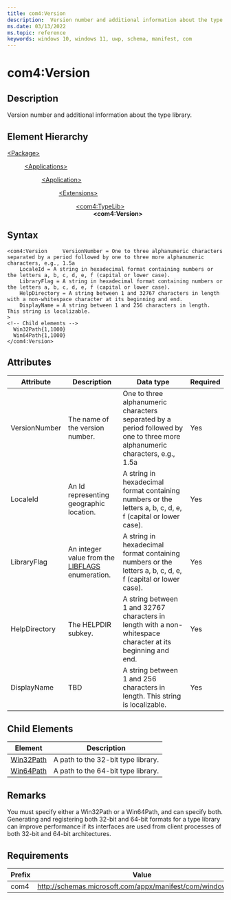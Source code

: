 ```yaml
---
title: com4:Version
description:  Version number and additional information about the type library. (com4:Version)
ms.date: 03/13/2022
ms.topic: reference
keywords: windows 10, windows 11, uwp, schema, manifest, com
---
```


# com4:Version



## Description

 Version number and additional information about the type library.



## Element Hierarchy
<dl><dt><a href = "element-package.md">&lt;Package&gt;</a></dt>
<dd>
<dl><dt><a href = "element-applications.md">&lt;Applications&gt;</a></dt>
<dd>
<dl><dt><a href = "element-application.md">&lt;Application&gt;</a></dt>
<dd>
<dl><dt><a href = "element-1-extensions.md">&lt;Extensions&gt;</a></dt>
<dd>
<dl><dt><a href = "element-com4-typelib.md">&lt;com4:TypeLib&gt;</a></dt>
<dd>
<b>&lt;com4:Version&gt;</b>
</dd>
</dl>
</dd>
</dl>
</dd>
</dl>
</dd>
</dl>
</dd>
</dl>

## Syntax
```syntax
<com4:Version     VersionNumber = One to three alphanumeric characters separated by a period followed by one to three more alphanumeric characters, e.g., 1.5a
    LocaleId = A string in hexadecimal format containing numbers or the letters a, b, c, d, e, f (capital or lower case).
    LibraryFlag = A string in hexadecimal format containing numbers or the letters a, b, c, d, e, f (capital or lower case).
    HelpDirectory = A string between 1 and 32767 characters in length with a non-whitespace character at its beginning and end.
    DisplayName = A string between 1 and 256 characters in length. This string is localizable.
>
<!-- Child elements -->
  Win32Path{1,1000}
  Win64Path{1,1000}
</com4:Version>
```


## Attributes

| Attribute | Description | Data type | Required |
| -----------| -------------| -----------| ----------|
| VersionNumber | The name of the version number. | One to three alphanumeric characters separated by a period followed by one to three more alphanumeric characters, e.g., 1.5a| Yes |
| LocaleId | An Id representing geographic location. | A string in hexadecimal format containing numbers or the letters a, b, c, d, e, f (capital or lower case).| Yes |
| LibraryFlag | An integer value from the [LIBFLAGS](/windows/win32/api/oaidl/ne-oaidl-libflags) enumeration. | A string in hexadecimal format containing numbers or the letters a, b, c, d, e, f (capital or lower case).| Yes |
| HelpDirectory | The HELPDIR subkey. | A string between 1 and 32767 characters in length with a non-whitespace character at its beginning and end.| Yes |
| DisplayName | TBD | A string between 1 and 256 characters in length. This string is localizable.| Yes |


## Child Elements

| Element | Description |
| -----------| -------------|
| [Win32Path](element-com4-win32path.md) | A path to the 32-bit type library. |
| [Win64Path](element-com4-win64path.md) | A path to the 64-bit type library. |

## Remarks

You must specify either a Win32Path or a Win64Path, and can specify both. Generating and registering both 32-bit and 64-bit formats for a type library can improve performance if its interfaces are used from client processes of both 32-bit and 64-bit architectures.

## Requirements
| Prefix | Value |
| ---------------| -------------------------------------------------------------|
| com4 | http://schemas.microsoft.com/appx/manifest/com/windows10/4 |
